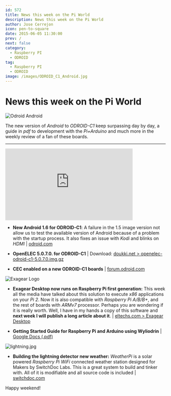 ```yaml
---
id: 572
title: News this week on the Pi World
description: News this week on the Pi World
author: Jose Cerrejon
icon: pen-to-square
date: 2015-06-05 11:30:00
prev: /
next: false
category:
  - Raspberry PI
  - ODROID
tag:
  - Raspberry PI
  - ODROID
image: /images/ODROID_C1_Android.jpg
---
```


# News this week on the Pi World

![Odroid Android](/images/ODROID_C1_Android.jpg)

The new version of *Android* to *ODROID-C1* keep surpassing day by day, a guide in *pdf* to development with the *Pi+Arduino* and much more in the weekly review of a fan of these boards.

- - -
<iframe width="400" height="225" src="https://www.youtube.com/embed/f_zp42fQ-dQ?rel=0&amp;controls=0" frameborder="0" allowfullscreen></iframe>

* **New Android 1.6 for ODROID-C1**: A failure in the 1.5 image version not allow us to test the available version of Android because of a problem with the startup process. It also fixes an issue with *Kodi* and blinks on *HDMI* | [odroid.com](http://odroid.com/dokuwiki/doku.php?id=en:c1_android_release_note_v1.6)

* **OpenELEC 5.0.7.0. for ODROID-C1** | Download: [doukki.net > openelec-odroid-c1-5.0.7.0.img.gz](https://doukki.net/lib/exe/fetch.php?media=hard:arm:odroid:openelec-odroid-c1-5.0.7.0.img.gz)

* **CEC enabled on a new ODROID-C1 boards** | [forum.odroid.com](http://forum.odroid.com/viewtopic.php?f=111&t=13053)

![Exagear Logo](http://eltechs.com/wp-content/uploads/2014/08/ExaGear_Desktop_tr.png)

* **Exagear Desktop now runs on Raspberry Pi first generation:** This week all the media have talked about this solution to execute *x86* applications on your *Pi 2*. Now it is also compatible with *Raspberry Pi A/B/B+*, and the rest of boards with *ARMv7* processor. Perhaps you are wondering if it is really worth. Well, I have in my hands a copy of this software and **next week I will publish a long article about it**. | [eltechs.com > Exagear Desktop](http://eltechs.com/product/exagear-desktop/)

* **Getting Started Guide for Raspberry Pi and Arduino using Wyliodrin** | [Google Docs (.pdf)](https://docs.google.com/file/d/0BxxS7eyqV-wFbEdHeEtOVHA2aVU/edit)

![lightning.jpg](/images/2015/06/lightning.jpg)

* **Building the lightning detector new weather:** *WeatherPi* is a solar powered *Raspberry Pi WiFi* connected weather station designed for Makers by SwitchDoc Labs. This is a great system to build and tinker with. All of it is modifiable and all source code is included | [switchdoc.com](http://www.switchdoc.com/2015/06/building-the-lightning-detector-new-weather-instructable-published/)

Happy weekend!